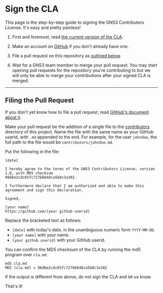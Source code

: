 Sign the CLA
=============

This page is the step-by-step guide to signing the GNS3 Contributors License. It's easy and pretty painless!

1. First and foremost, read [the current version of the
   CLA](cla.md).

2. Make an account on [GitHub](https://github.com/) if you don't already
   have one.

3. File a pull request on this repository as [outlined below](#filing-the-pull-request).

4. Wait for a GNS3 team member to merge your pull request. You may start
   opening pull requests for the repository you're contributing to but we will
   only be able to merge your contributions after your signed CLA is merged.

* * * * * * * * * * * * * * * * * * * * * * * * * * * * * * * *

Filing the Pull Request
-----------------------

If you don't yet know how to file a pull request, read [GitHub's
document about it](https://help.github.com/articles/using-pull-requests).

Make your pull request be the addition of a single file to the
[contributors](contributors) directory of this project. Name the file
with the same name as your GitHub userid, with `.md` appended to the
end. For example, for the user `johndoe`, the full path to the file
would be `contributors/johndoe.md`.

Put the following in the file:

```
[date]

I hereby agree to the terms of the GNS3 Contributors License, version 1.0, with MD5 checksum
98dbe2cdc65fc727b6648ca5b8c3a302.

I furthermore declare that I am authorized and able to make this
agreement and sign this declaration.

Signed,

[your name]
https://github.com/[your github userid]
```

Replace the bracketed text as follows:

* `[date]` with today's date, in the unambiguous numeric form `YYYY-MM-DD`.
* `[your name]` with your name.
* `[your github userid]` with your GitHub userid.

You can confirm the MD5 checksum of the CLA by running the md5 program over `cla.md`:

```
md5 cla.md
MD5 (cla.md) = 98dbe2cdc65fc727b6648ca5b8c3a302
```

If the output is different from above, do not sign the CLA and let us know.

That's it!
